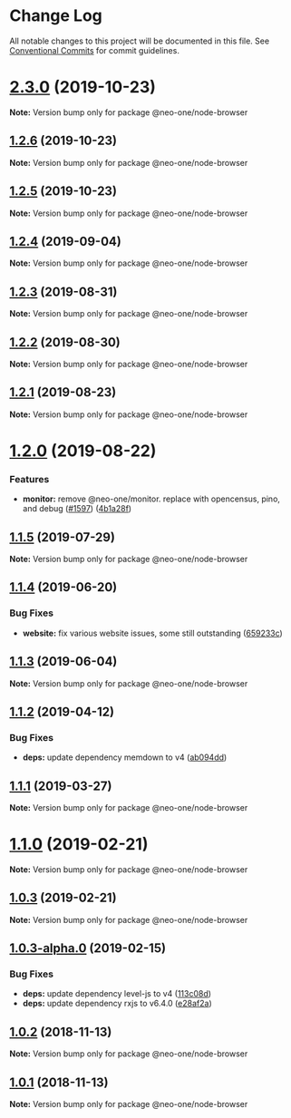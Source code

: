# Change Log

All notable changes to this project will be documented in this file.
See [Conventional Commits](https://conventionalcommits.org) for commit guidelines.

# [2.3.0](https://github.com/neo-one-suite/neo-one/compare/@neo-one/node-browser@1.2.6...@neo-one/node-browser@2.3.0) (2019-10-23)

**Note:** Version bump only for package @neo-one/node-browser





## [1.2.6](https://github.com/neo-one-suite/neo-one/compare/@neo-one/node-browser@1.2.5...@neo-one/node-browser@1.2.6) (2019-10-23)

**Note:** Version bump only for package @neo-one/node-browser





## [1.2.5](https://github.com/neo-one-suite/neo-one/compare/@neo-one/node-browser@1.2.4...@neo-one/node-browser@1.2.5) (2019-10-23)

**Note:** Version bump only for package @neo-one/node-browser





## [1.2.4](https://github.com/neo-one-suite/neo-one/compare/@neo-one/node-browser@1.2.3...@neo-one/node-browser@1.2.4) (2019-09-04)

**Note:** Version bump only for package @neo-one/node-browser





## [1.2.3](https://github.com/neo-one-suite/neo-one/compare/@neo-one/node-browser@1.2.2...@neo-one/node-browser@1.2.3) (2019-08-31)

**Note:** Version bump only for package @neo-one/node-browser





## [1.2.2](https://github.com/neo-one-suite/neo-one/compare/@neo-one/node-browser@1.2.1...@neo-one/node-browser@1.2.2) (2019-08-30)

**Note:** Version bump only for package @neo-one/node-browser





## [1.2.1](https://github.com/neo-one-suite/neo-one/compare/@neo-one/node-browser@1.2.0...@neo-one/node-browser@1.2.1) (2019-08-23)

**Note:** Version bump only for package @neo-one/node-browser





# [1.2.0](https://github.com/neo-one-suite/neo-one/compare/@neo-one/node-browser@1.1.5...@neo-one/node-browser@1.2.0) (2019-08-22)


### Features

* **monitor:** remove @neo-one/monitor. replace with opencensus, pino, and debug ([#1597](https://github.com/neo-one-suite/neo-one/issues/1597)) ([4b1a28f](https://github.com/neo-one-suite/neo-one/commit/4b1a28f))





## [1.1.5](https://github.com/neo-one-suite/neo-one/compare/@neo-one/node-browser@1.1.4...@neo-one/node-browser@1.1.5) (2019-07-29)

**Note:** Version bump only for package @neo-one/node-browser





## [1.1.4](https://github.com/neo-one-suite/neo-one/compare/@neo-one/node-browser@1.1.3...@neo-one/node-browser@1.1.4) (2019-06-20)


### Bug Fixes

* **website:** fix various website issues, some still outstanding ([659233c](https://github.com/neo-one-suite/neo-one/commit/659233c))





## [1.1.3](https://github.com/neo-one-suite/neo-one/compare/@neo-one/node-browser@1.1.2...@neo-one/node-browser@1.1.3) (2019-06-04)

**Note:** Version bump only for package @neo-one/node-browser





## [1.1.2](https://github.com/neo-one-suite/neo-one/compare/@neo-one/node-browser@1.1.1...@neo-one/node-browser@1.1.2) (2019-04-12)


### Bug Fixes

* **deps:** update dependency memdown to v4 ([ab094dd](https://github.com/neo-one-suite/neo-one/commit/ab094dd))





## [1.1.1](https://github.com/neo-one-suite/neo-one/compare/@neo-one/node-browser@1.1.0...@neo-one/node-browser@1.1.1) (2019-03-27)

**Note:** Version bump only for package @neo-one/node-browser





# [1.1.0](https://github.com/neo-one-suite/neo-one/compare/@neo-one/node-browser@1.0.3...@neo-one/node-browser@1.1.0) (2019-02-21)

**Note:** Version bump only for package @neo-one/node-browser





## [1.0.3](https://github.com/neo-one-suite/neo-one/compare/@neo-one/node-browser@1.0.3-alpha.0...@neo-one/node-browser@1.0.3) (2019-02-21)

**Note:** Version bump only for package @neo-one/node-browser





## [1.0.3-alpha.0](https://github.com/neo-one-suite/neo-one/compare/@neo-one/node-browser@1.0.2...@neo-one/node-browser@1.0.3-alpha.0) (2019-02-15)


### Bug Fixes

* **deps:** update dependency level-js to v4 ([113c08d](https://github.com/neo-one-suite/neo-one/commit/113c08d))
* **deps:** update dependency rxjs to v6.4.0 ([e28af2a](https://github.com/neo-one-suite/neo-one/commit/e28af2a))





## [1.0.2](https://github.com/neo-one-suite/neo-one/compare/@neo-one/node-browser@1.0.1...@neo-one/node-browser@1.0.2) (2018-11-13)

**Note:** Version bump only for package @neo-one/node-browser





## [1.0.1](https://github.com/neo-one-suite/neo-one/compare/@neo-one/node-browser@1.0.0...@neo-one/node-browser@1.0.1) (2018-11-13)

**Note:** Version bump only for package @neo-one/node-browser
